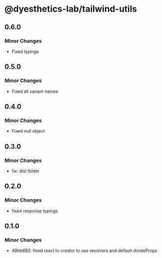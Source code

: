 # @dyesthetics-lab/tailwind-utils

## 0.6.0

### Minor Changes

- Fixed typings

## 0.5.0

### Minor Changes

- Fixed all variant names

## 0.4.0

### Minor Changes

- Fixed null object

## 0.3.0

### Minor Changes

- fix: dist folder

## 0.2.0

### Minor Changes

- fixed response typings

## 0.1.0

### Minor Changes

- 49bb680: fixed react tv creator to use resolvers and default divideProps

